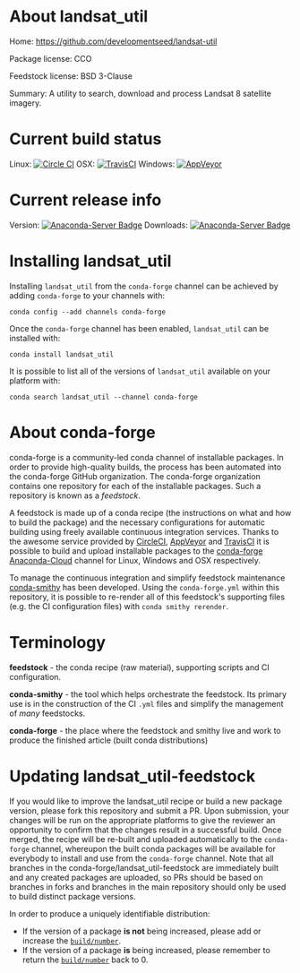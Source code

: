 About landsat_util
==================

Home: https://github.com/developmentseed/landsat-util

Package license: CCO

Feedstock license: BSD 3-Clause

Summary: A utility to search, download and process Landsat 8 satellite imagery.



Current build status
====================

Linux: [![Circle CI](https://circleci.com/gh/conda-forge/landsat_util-feedstock.svg?style=shield)](https://circleci.com/gh/conda-forge/landsat_util-feedstock)
OSX: [![TravisCI](https://travis-ci.org/conda-forge/landsat_util-feedstock.svg?branch=master)](https://travis-ci.org/conda-forge/landsat_util-feedstock)
Windows: [![AppVeyor](https://ci.appveyor.com/api/projects/status/github/conda-forge/landsat_util-feedstock?svg=True)](https://ci.appveyor.com/project/conda-forge/landsat-util-feedstock/branch/master)

Current release info
====================
Version: [![Anaconda-Server Badge](https://anaconda.org/conda-forge/landsat_util/badges/version.svg)](https://anaconda.org/conda-forge/landsat_util)
Downloads: [![Anaconda-Server Badge](https://anaconda.org/conda-forge/landsat_util/badges/downloads.svg)](https://anaconda.org/conda-forge/landsat_util)

Installing landsat_util
=======================

Installing `landsat_util` from the `conda-forge` channel can be achieved by adding `conda-forge` to your channels with:

```
conda config --add channels conda-forge
```

Once the `conda-forge` channel has been enabled, `landsat_util` can be installed with:

```
conda install landsat_util
```

It is possible to list all of the versions of `landsat_util` available on your platform with:

```
conda search landsat_util --channel conda-forge
```


About conda-forge
=================

conda-forge is a community-led conda channel of installable packages.
In order to provide high-quality builds, the process has been automated into the
conda-forge GitHub organization. The conda-forge organization contains one repository
for each of the installable packages. Such a repository is known as a *feedstock*.

A feedstock is made up of a conda recipe (the instructions on what and how to build
the package) and the necessary configurations for automatic building using freely
available continuous integration services. Thanks to the awesome service provided by
[CircleCI](https://circleci.com/), [AppVeyor](http://www.appveyor.com/)
and [TravisCI](https://travis-ci.org/) it is possible to build and upload installable
packages to the [conda-forge](https://anaconda.org/conda-forge)
[Anaconda-Cloud](http://docs.anaconda.org/) channel for Linux, Windows and OSX respectively.

To manage the continuous integration and simplify feedstock maintenance
[conda-smithy](http://github.com/conda-forge/conda-smithy) has been developed.
Using the ``conda-forge.yml`` within this repository, it is possible to re-render all of
this feedstock's supporting files (e.g. the CI configuration files) with ``conda smithy rerender``.


Terminology
===========

**feedstock** - the conda recipe (raw material), supporting scripts and CI configuration.

**conda-smithy** - the tool which helps orchestrate the feedstock.
                   Its primary use is in the construction of the CI ``.yml`` files
                   and simplify the management of *many* feedstocks.

**conda-forge** - the place where the feedstock and smithy live and work to
                  produce the finished article (built conda distributions)


Updating landsat_util-feedstock
===============================

If you would like to improve the landsat_util recipe or build a new
package version, please fork this repository and submit a PR. Upon submission,
your changes will be run on the appropriate platforms to give the reviewer an
opportunity to confirm that the changes result in a successful build. Once
merged, the recipe will be re-built and uploaded automatically to the
`conda-forge` channel, whereupon the built conda packages will be available for
everybody to install and use from the `conda-forge` channel.
Note that all branches in the conda-forge/landsat_util-feedstock are
immediately built and any created packages are uploaded, so PRs should be based
on branches in forks and branches in the main repository should only be used to
build distinct package versions.

In order to produce a uniquely identifiable distribution:
 * If the version of a package **is not** being increased, please add or increase
   the [``build/number``](http://conda.pydata.org/docs/building/meta-yaml.html#build-number-and-string).
 * If the version of a package **is** being increased, please remember to return
   the [``build/number``](http://conda.pydata.org/docs/building/meta-yaml.html#build-number-and-string)
   back to 0.
